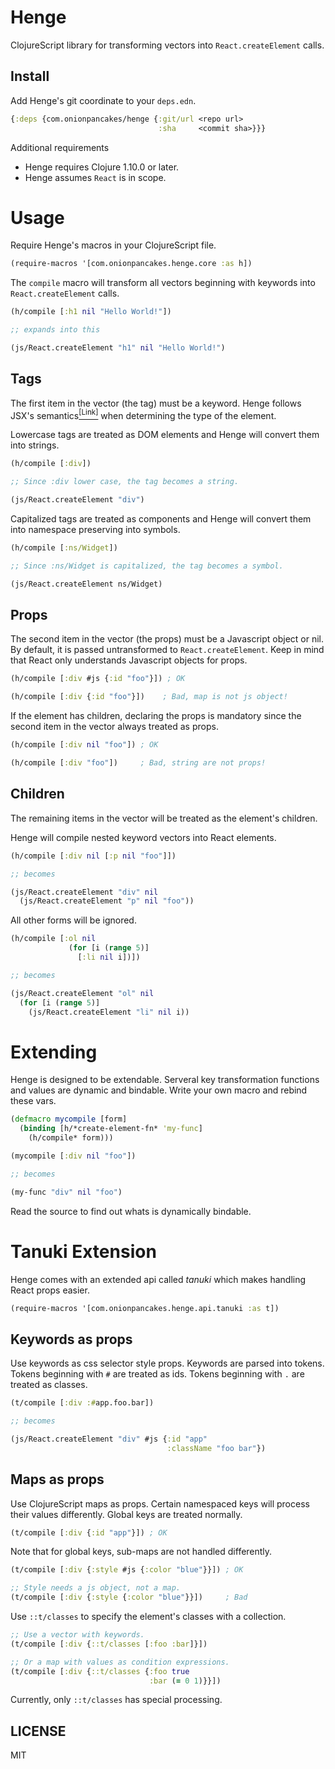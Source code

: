 # Henge

ClojureScript library for transforming vectors into `React.createElement` calls.

## Install

Add Henge's git coordinate to your `deps.edn`.

```clojure
{:deps {com.onionpancakes/henge {:git/url <repo url>
                                 :sha     <commit sha>}}}
```

Additional requirements

* Henge requires Clojure 1.10.0 or later.
* Henge assumes `React` is in scope.

# Usage

Require Henge's macros in your ClojureScript file.

```clojure
(require-macros '[com.onionpancakes.henge.core :as h])
```

The `compile` macro will transform all vectors beginning with keywords into `React.createElement` calls.

```clojure
(h/compile [:h1 nil "Hello World!"])

;; expands into this

(js/React.createElement "h1" nil "Hello World!")
```

## Tags

The first item in the vector (the tag) must be a keyword. Henge follows JSX's semantics[<sup>[Link]</sup>](https://reactjs.org/docs/jsx-in-depth.html#specifying-the-react-element-type) when determining the type of the element.

Lowercase tags are treated as DOM elements and Henge will convert them into strings. 

```clojure
(h/compile [:div])

;; Since :div lower case, the tag becomes a string.

(js/React.createElement "div")
```

Capitalized tags are treated as components and Henge will convert them into namespace preserving into symbols.

```clojure
(h/compile [:ns/Widget])

;; Since :ns/Widget is capitalized, the tag becomes a symbol.

(js/React.createElement ns/Widget)
```

## Props

The second item in the vector (the props) must be a Javascript object or nil. By default, it is passed untransformed to `React.createElement`. Keep in mind that React only understands Javascript objects for props.

```clojure
(h/compile [:div #js {:id "foo"}]) ; OK

(h/compile [:div {:id "foo"}])    ; Bad, map is not js object!
```

If the element has children, declaring the props is mandatory since the second item in the vector always treated as props.

```clojure
(h/compile [:div nil "foo"]) ; OK

(h/compile [:div "foo"])     ; Bad, string are not props!
```

## Children

The remaining items in the vector will be treated as the element's children.

Henge will compile nested keyword vectors into React elements.

```clojure
(h/compile [:div nil [:p nil "foo"]])

;; becomes

(js/React.createElement "div" nil
  (js/React.createElement "p" nil "foo"))
```

All other forms will be ignored.

```clojure
(h/compile [:ol nil
             (for [i (range 5)]
               [:li nil i])])

;; becomes

(js/React.createElement "ol" nil
  (for [i (range 5)]
    (js/React.createElement "li" nil i))
```

# Extending

Henge is designed to be extendable. Serveral key transformation functions and values are dynamic and bindable. Write your own macro and rebind these vars.

```clojure
(defmacro mycompile [form]
  (binding [h/*create-element-fn* 'my-func]
    (h/compile* form)))

(mycompile [:div nil "foo"])

;; becomes

(my-func "div" nil "foo")
```

Read the source to find out whats is dynamically bindable.

# Tanuki Extension

Henge comes with an extended api called *tanuki* which makes handling React props easier.

```clojure
(require-macros '[com.onionpancakes.henge.api.tanuki :as t])
```

## Keywords as props

Use keywords as css selector style props. Keywords are parsed into tokens. Tokens beginning with `#` are treated as ids. Tokens beginning with `.` are treated as classes.

```clojure
(t/compile [:div :#app.foo.bar])

;; becomes

(js/React.createElement "div" #js {:id "app"
                                   :className "foo bar"})
```

## Maps as props

Use ClojureScript maps as props. Certain namespaced keys will process their values differently. Global keys are treated normally.

```clojure
(t/compile [:div {:id "app"}]) ; OK
```

Note that for global keys, sub-maps are not handled differently.

```clojure
(t/compile [:div {:style #js {:color "blue"}}]) ; OK

;; Style needs a js object, not a map.
(t/compile [:div {:style {:color "blue"}}])     ; Bad
```

Use `::t/classes` to specify the element's classes with a collection.

```clojure
;; Use a vector with keywords.
(t/compile [:div {::t/classes [:foo :bar]}])

;; Or a map with values as condition expressions.
(t/compile [:div {::t/classes {:foo true
                               :bar (= 0 1)}}])
```

Currently, only `::t/classes` has special processing. 

## LICENSE

MIT

